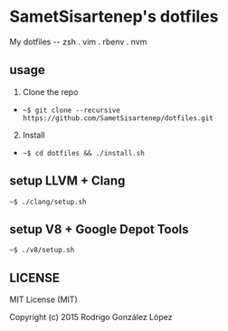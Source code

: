 # SametSisartenep's dotfiles

My dotfiles -- zsh . vim . rbenv . nvm

## usage

1. Clone the repo
  - `~$ git clone --recursive https://github.com/SametSisartenep/dotfiles.git`
2. Install
  - `~$ cd dotfiles && ./install.sh`

## setup LLVM + Clang

`~$ ./clang/setup.sh`

## setup V8 + Google Depot Tools

`~$ ./v8/setup.sh`

## LICENSE
MIT License (MIT)

Copyright (c) 2015 Rodrigo González López
